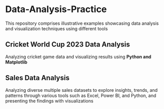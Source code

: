 # Data-Analysis-Practice
This repository comprises illustrative examples showcasing data analysis and visualization techniques using different tools

## Cricket World Cup 2023 Data Analysis
Analyzing cricket game data and visualizing results using **Python and Matplotlib**

## Sales Data Analysis
Analyzing diverse multiple sales datasets to explore insights, trends, and patterns through various tools such as Excel, Power BI, and Python, and presenting the findings with visualizations
